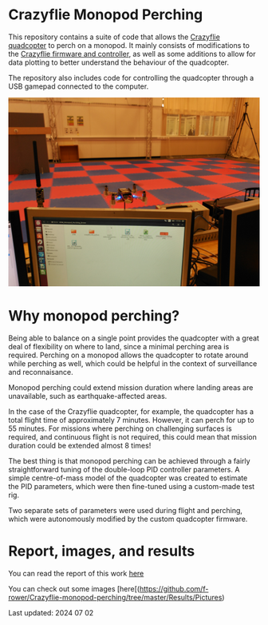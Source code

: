 # Crazyflie Monopod Perching
This repository contains a suite of code that allows the [Crazyflie quadcopter](https://www.bitcraze.io/products/crazyflie-2-1/) to perch on a monopod. It mainly consists of modifications to the [Crazyflie firmware and controller](https://github.com/bitcraze), as well as some additions to allow for data plotting to better understand the behaviour of the quadcopter.

The repository also includes code for controlling the quadcopter through a USB gamepad connected to the computer.

![image](https://github.com/f-rower/Crazyflie-monopod-perching/blob/master/Results/Pictures/2017_08_25/IMG_20170810_175315.jpg?raw=true)

# Why monopod perching?
Being able to balance on a single point provides the quadcopter with a great deal of flexibility on where to land, since a minimal perching area is required. Perching on a monopod allows the quadcopter to rotate around while perching as well, which could be helpful in the context of surveillance and reconnaisance.

Monopod perching could extend mission duration where landing areas are unavailable, such as earthquake-affected areas.

In the case of the Crazyflie quadcopter, for example, the quadcopter has a total flight time of approximately 7 minutes. However, it can perch for up to 55 minutes. For missions where perching on challenging surfaces is required, and continuous flight is not required, this could mean that mission duration could be extended almost 8 times!

The best thing is that monopod perching can be achieved through a fairly straightforward tuning of the double-loop PID controller parameters. A simple centre-of-mass model of the quadcopter was created to estimate the PID parameters, which were then fine-tuned using a custom-made test rig.

Two separate sets of parameters were used during flight and perching, which were autonomously modified by the custom quadcopter firmware.

# Report, images, and results

You can read the report of this work [here](https://github.com/f-rower/Crazyflie-monopod-perching/blob/master/Results/report/EF08_Report_2.pdf)

You can check out some images [here[(https://github.com/f-rower/Crazyflie-monopod-perching/tree/master/Results/Pictures)

Last updated: 2024 07 02
